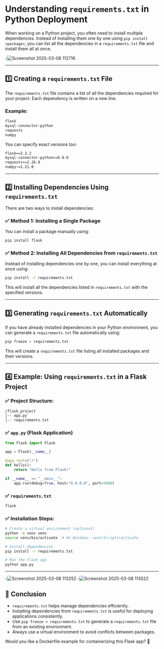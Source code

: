 # Understanding `requirements.txt` in Python Deployment

When working on a Python project, you often need to install multiple dependencies. Instead of installing them one by one using `pip install <package>`, you can list all the dependencies in a `requirements.txt` file and install them all at once.

-![Screenshot 2025-03-08 112716](https://github.com/user-attachments/assets/9806039f-e15e-44cd-966e-f42561bf7ebd)


---

## 1️⃣ Creating a `requirements.txt` File

The `requirements.txt` file contains a list of all the dependencies required for your project. Each dependency is written on a new line.

### Example:
```txt
flask
mysql-connector-python
requests
numpy
```

You can specify exact versions too:
```txt
flask==2.2.2
mysql-connector-python>=8.0.0
requests<=2.26.0
numpy~=1.21.0
```

---

## 2️⃣ Installing Dependencies Using `requirements.txt`

There are two ways to install dependencies:

### ✅ Method 1: Installing a Single Package
You can install a package manually using:
```sh
pip install flask
```

### ✅ Method 2: Installing All Dependencies from `requirements.txt`
Instead of installing dependencies one by one, you can install everything at once using:
```sh
pip install -r requirements.txt
```
This will install all the dependencies listed in `requirements.txt` with the specified versions.

---

## 3️⃣ Generating `requirements.txt` Automatically

If you have already installed dependencies in your Python environment, you can generate a `requirements.txt` file automatically using:
```sh
pip freeze > requirements.txt
```
This will create a `requirements.txt` file listing all installed packages and their versions.

---

## 4️⃣ Example: Using `requirements.txt` in a Flask Project

### ✅ Project Structure:
```sh
/flask_project
│-- app.py
│-- requirements.txt
```

### ✅ `app.py` (Flask Application)
```python
from flask import Flask

app = Flask(__name__)

@app.route("/")
def hello():
    return "Hello from Flask!"

if __name__ == "__main__":
    app.run(debug=True, host="0.0.0.0", port=5000)
```

### ✅ `requirements.txt`
```txt
flask
```

### ✅ Installation Steps:
```sh
# Create a virtual environment (optional)
python -m venv venv
source venv/bin/activate  # On Windows: venv\Scripts\activate

# Install dependencies
pip install -r requirements.txt

# Run the Flask app
python app.py
```

---
-![Screenshot 2025-03-08 113252](https://github.com/user-attachments/assets/e4e915f7-90aa-48f9-9927-95d7205ba33e)
-![Screenshot 2025-03-08 113522](https://github.com/user-attachments/assets/741cc6d8-2402-439b-be23-a06a913d682b)

## 📌 Conclusion
- `requirements.txt` helps manage dependencies efficiently.
- Installing dependencies from `requirements.txt` is useful for deploying applications consistently.
- Use `pip freeze > requirements.txt` to generate a `requirements.txt` file from an existing environment.
- Always use a virtual environment to avoid conflicts between packages.

Would you like a Dockerfile example for containerizing this Flask app? 🚀
